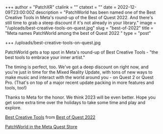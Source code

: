 +++
author = "PatchXR"
ctalink = ""
ctatext = ""
date = 2022-12-09T23:00:00Z
description = "PatchWorld has been named one of the Best Creative Tools in Meta's round-up of the Best of Quest 2022. And there's still time to grab a steep discount if it's not already in your library."
image = "/uploads/best-creative-tools-on-quest.jpg"
slug = "best-of-2022"
title = "Meta names PatchWorld among the best of Quest 2022 "
type = "post"

+++
/uploads/best-creative-tools-on-quest.jpg

PatchWorld gets a top spot in Meta's round-up of Best Creative Tools - "the best tools to embrace your inner artist." 

The timing is perfect, too. We've got a deep discount on right now, and you're just in time for the Mixed Reality Update, with tons of new ways to make music and interact with the world around you - on Quest 2 or Quest Pro. (That's on top of a major recent update packing in more features and tools, too!)

Thanks to Meta for the honor. We think 2023 will be even better. Hope you get some extra time over the holidays to take some time and play and explore.

[Best Creative Tools](https://www.oculus.com/experiences/quest/section/515729723812781/?utm_source=www.google.com&utm_medium=oculusredirect#/?_k=ddhkr4) from [Best of Quest 2022](https://www.oculus.com/experiences/quest/section/1539054326558325/?ranking_trace=110110440382482_689415372674663_SKYLINEWEB_367568260467718%3D%3DCu5xphL1q04WyFiFf_eyJzdXJmYWNlIjoiUVVFU1RfU1RPUkVfU1BPVExJR0hUIiwibG9nX2RhdGEiOnsibnV4X2lkIjoiNzEyMiIsInN1cHBvcnRzX2RhcmtfbW9kZV9pbWFnZSI6IjEiLCJ1dWlkIjoiOTE5MWRiNTAtYWVmZi00NmNhLThmYjYtMTRiZGU1MmM0OGEwIiwidmlld2VyX2lkIjoiMCIsImlzX2hzY3JvbGxfdW5pdCI6IiIsImxvY2FsZSI6ImVuX1VTIiwicmVxdWVzdF90aW1lIjoiMTY3MDM2NDUzNSIsInZpZXdzdGF0ZV9wb3NpdGlvbiI6IjAifX0%3D&utm_source=www.google.com&utm_medium=oculusredirect#/?_k=rmke8w)

[PatchWorld in the Meta Quest Store](https://www.oculus.com/experiences/quest/3715150718552632/)